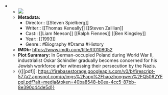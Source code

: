 - 
    - ![](https://m.media-amazon.com/images/M/MV5BNDE4OTMxMTctNmRhYy00NWE2LTg3YzItYTk3M2UwOTU5Njg4XkEyXkFqcGdeQXVyNjU0OTQ0OTY@._V1_SX300.jpg)  
    - **Metadata:**
        - Director:: [[Steven Spielberg]]
        - Writer:: [[Thomas Keneally]] [[Steven Zaillian]]
        - Cast:: [[Liam Neeson]] [[Ralph Fiennes]] [[Ben Kingsley]]
        - Year:: [[1993]]
        - Genre:: #Biography #Drama #History
    - **IMDb:** https://www.imdb.com/title/tt0108052
    - **Plot Summary:** In German-occupied Poland during World War II, industrialist Oskar Schindler gradually becomes concerned for his Jewish workforce after witnessing their persecution by the Nazis.
    - {{[[pdf]]: https://firebasestorage.googleapis.com/v0/b/firescript-577a2.appspot.com/o/imgs%2Fapp%2Fhaozhongwen%2FQ5062YFpql.pdf?alt=media&token=40ba8548-b0ea-4cc5-87bb-8e390c44de5d}}
